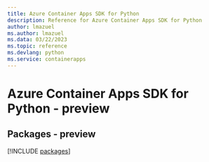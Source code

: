 ```yaml
---
title: Azure Container Apps SDK for Python
description: Reference for Azure Container Apps SDK for Python
author: lmazuel
ms.author: lmazuel
ms.data: 03/22/2023
ms.topic: reference
ms.devlang: python
ms.service: containerapps
---
```

# Azure Container Apps SDK for Python - preview
## Packages - preview
[!INCLUDE [packages](container-apps-index.md)]